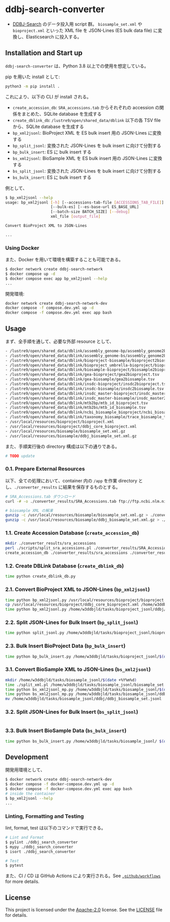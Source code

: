 # ddbj-search-converter

- [DDBJ-Search](https://ddbj.nig.ac.jp) のデータ投入用 script 群。
`biosample_set.xml` や `bioproject.xml` といった XML file を JSON-Lines (ES bulk data file) に変換し、Elasticsearch に投入する。

## Installation and Start up

`ddbj-search-converter` は、Python 3.8 以上での使用を想定している。

pip を用いた install として:

```bash
python3 -m pip install .
```

これにより、以下の CLI が install される。

- `create_accession_db`: `SRA_accessions.tab` からそれぞれの accession の関係をまとめた、SQLite database を生成する
- `create_dblink_db`: `/lustre9/open/shared_data/dblink` 以下の各 TSV file から、SQLite database を生成する
- `bp_xml2jsonl`: BioProject XML を ES bulk insert 用の JSON-Lines に変換する
- `bp_split_jsonl`: 変換された JSON-Lines を bulk insert に向けて分割する
- `bp_bulk_insert`: ES に bulk insert する
- `bs_xml2jsonl`: BioSample XML を ES bulk insert 用の JSON-Lines に変換する
- `bs_split_jsonl`: 変換された JSON-Lines を bulk insert に向けて分割する
- `bs_bulk_insert`: ES に bulk insert する

例として、

```bash
$ bp_xml2jsonl --help
usage: bp_xml2jsonl [-h] [--accessions-tab-file [ACCESSIONS_TAB_FILE]]
                    [--bulk-es] [--es-base-url ES_BASE_URL]
                    [--batch-size BATCH_SIZE] [--debug]
                    xml_file [output_file]

Convert BioProject XML to JSON-Lines

...
```

### Using Docker

また、Docker を用いて環境を構築することも可能である。

```bash
$ docker network create ddbj-search-network
$ docker compose up -d
$ docker compose exec app bp_xml2jsonl --help
...
```

開発環境:

```bash
docker network create ddbj-search-network-dev
docker compose -f compose.dev.yml up -d
docker compose -f compose.dev.yml exec app bash
```

## Usage

まず、全手順を通して、必要な外部 resource として、

```bash
- /lustre9/open/shared_data/dblink/assembly_genome-bp/assembly_genome2bp.tsv
- /lustre9/open/shared_data/dblink/assembly_genome-bs/assembly_genome2bs.tsv
- /lustre9/open/shared_data/dblink/bioproject-biosample/bioproject2biosample.tsv
- /lustre9/open/shared_data/dblink/bioproject_umbrella-bioproject/bioproject_umbrella2bioproject.tsv
- /lustre9/open/shared_data/dblink/biosample-bioproject/biosample2bioproject.tsv
- /lustre9/open/shared_data/dblink/gea-bioproject/gea2bioproject.tsv
- /lustre9/open/shared_data/dblink/gea-biosample/gea2biosample.tsv
- /lustre9/open/shared_data/dblink/insdc-bioproject/insdc2bioproject.tsv
- /lustre9/open/shared_data/dblink/insdc-biosample/insdc2biosample.tsv
- /lustre9/open/shared_data/dblink/insdc_master-bioproject/insdc_master2bioproject.tsv
- /lustre9/open/shared_data/dblink/insdc_master-biosample/insdc_master2biosample.tsv
- /lustre9/open/shared_data/dblink/mtb2bp/mtb_id_bioproject.tsv
- /lustre9/open/shared_data/dblink/mtb2bs/mtb_id_biosample.tsv
- /lustre9/open/shared_data/dblink/ncbi_biosample_bioproject/ncbi_biosample_bioproject.tsv
- /lustre9/open/shared_data/dblink/taxonomy_biosample/trace_biosample_taxon2bs.tsv
- /usr/local/resources/bioproject/bioproject.xml
- /usr/local/resources/bioproject/ddbj_core_bioproject.xml
- /usr/local/resources/biosample/biosample_set.xml.gz
- /usr/local/resources/biosample/ddbj_biosample_set.xml.gz
```

また、手順実行後の directory 構成は以下の通りである。

```bash
# TODO update
```

### 0.1. Prepare External Resources

以下、全ての処理において、container 内の `/app` を作業 directory とし、`./converter_results` に結果を保存するものとする。

```bash
# SRA_Accessions.tab ダウンロード
curl -# -o ./converter_results/SRA_Accessions.tab ftp://ftp.ncbi.nlm.nih.gov/sra/reports/Metadata/SRA_Accessions.tab

# biosample XML の解凍
gunzip -c /usr/local/resources/biosample/biosample_set.xml.gz > ./converter_results/biosample_set.xml
gunzip -c /usr/local/resources/biosample/ddbj_biosample_set.xml.gz > ./converter_results/ddbj_biosample_set.xml
```

### 1.1. Create Accession Database (`create_accession_db`)

```bash
mkdir ./converter_results/sra_accessions
perl ./scripts/split_sra_accessions.pl ./converter_results/SRA_Accessions.tab ./converter_results/sra_accessions
create_accession_db ./converter_results/sra_accessions ./converter_results/sra_accessions.sqlite
```

### 1.2. Create DBLink Database (`create_dblink_db`)

```bash
time python create_dblink_db.py
```

### 2.1. Convert BioProject XML to JSON-Lines (`bp_xml2jsonl`)

```bash
time python bp_xml2jsonl.py /usr/local/resources/bioproject/bioproject.xml /home/w3ddbjld/tasks/bioproject_jsonl/bioproject.jsonl
cp /usr/local/resources/bioproject/ddbj_core_bioproject.xml /home/w3ddbjld/tasks/bioproject_jsonl/ddbj/ddbj_core_bioproject.xml
time python bp_xml2jsonl.py /home/w3ddbjld/tasks/bioproject_jsonl/ddbj/
```

### 2.2. Split JSON-Lines for Bulk Insert (`bp_split_jsonl`)

```bash
time python split_jsonl.py /home/w3ddbjld/tasks/bioproject_jsonl/bioproject.jsonl  /home/w3ddbjld/tasks/bioproject_jsonl
```

### 2.3. Bulk Insert BioProject Data (`bp_bulk_insert`)

```bash
time python bp_bulk_insert.py /home/w3ddbjld/tasks/bioproject_jsonl/$(date -d yesterday +%Y%m%d)  /home/w3ddbjld/tasks/bioproject_jsonl$(date +%Y%m%d)
```

### 3.1. Convert BioSample XML to JSON-Lines (`bs_xml2jsonl`)

```bash
mkdir /home/w3ddbjld/tasks/biosample_jsonl/$(date +%Y%m%d)
time ./split_xml.pl /home/w3ddbjld/tasks/biosample_jsonl/biosample_set.xml /home/w3ddbjld/tasks/biosample_jsonl/$(date +%Y%m%d)
time python bs_xml2jsonl_mp.py /home/w3ddbjld/tasks/biosample_jsonl/$(date +%Y%m%d) /home/w3ddbjld/tasks/biosample_jsonl/$(date +%Y%m%d)
time python bs_xml2jsonl_mp.py /home/w3ddbjld/tasks/biosample_jsonl/ddbj   /home/w3ddbjld/tasks/biosample_jsonl/$(date +%Y%m%d)
mv /home/w3ddbjld/tasks/biosample_jsonl/ddbj/ddbj_biosample_set.jsonl  /home/w3ddbjld/tasks/biosample_jsonl/$(date +%Y%m%d)
```

### 3.2. Split JSON-Lines for Bulk Insert (`bs_split_jsonl`)

```bash

```

### 3.3. Bulk Insert BioSample Data (`bs_bulk_insert`)

```bash
time python bs_bulk_insert.py /home/w3ddbjld/tasks/biosample_jsonl/ $(date -d yesterday +%Y%m%d)  /home/w3ddbjld/tasks/biosample_jsonl/$(date +%Y%m%d)
```

## Development

開発用環境として、

```bash
$ docker network create ddbj-search-network-dev
$ docker compose -f docker-compose.dev.yml up -d
$ docker compose -f docker-compose.dev.yml exec app bash
# inside the container
$ bp_xml2jsonl --help
...
```

### Linting, Formatting and Testing

lint, format, test は以下のコマンドで実行できる。

```bash
# Lint and Format
$ pylint ./ddbj_search_converter
$ mypy ./ddbj_search_converter
$ isort ./ddbj_search_converter

# Test
$ pytest
```

また、CI / CD は GitHub Actions により実行される。See [`.github/workflows`](./.github/workflows) for more details.

## License

This project is licensed under the [Apache-2.0](https://www.apache.org/licenses/LICENSE-2.0) license. See the [LICENSE](./LICENSE) file for details.

